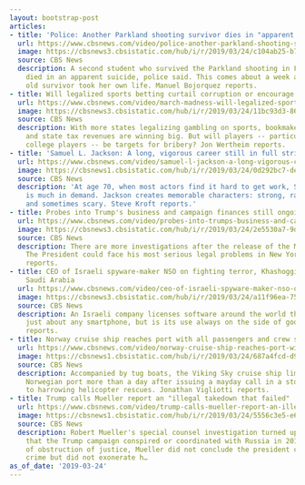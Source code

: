 ```yaml
---
layout: bootstrap-post
articles:
- title: 'Police: Another Parkland shooting survivor dies in "apparent suicide"'
  url: https://www.cbsnews.com/video/police-another-parkland-shooting-survivor-dies-in-apparent-suicide/
  image: https://cbsnews3.cbsistatic.com/hub/i/r/2019/03/24/c104ab25-b7ec-4edf-89a9-ed39b0c1b1c8/thumbnail/1200x630/d86ae998d17e910f9fb41064f6a020d4/0324-en-parklandstudent-bojorquez-1812283-640x360.jpg
  source: CBS News
  description: A second student who survived the Parkland shooting in Florida has
    died in an apparent suicide, police said. This comes about a week after a 19-year
    old survivor took her own life. Manuel Bojorquez reports.
- title: Will legalized sports betting curtail corruption or encourage it?
  url: https://www.cbsnews.com/video/march-madness-will-legalized-sports-betting-curtail-corruption-or-encourage-it-60-minutes/
  image: https://cbsnews3.cbsistatic.com/hub/i/r/2019/03/24/11bc93d3-86ac-47f7-9f20-df7af2a8d17f/thumbnail/1200x630/84eb7c87508f25ca7db50a2159266b6d/bettingvideo-1812174-640x360.jpg
  source: CBS News
  description: With more states legalizing gambling on sports, bookmakers, leagues
    and state tax revenues are winning big. But will players -- particularly unpaid
    college players -- be targets for bribery? Jon Wertheim reports.
- title: 'Samuel L. Jackson: A long, vigorous career still in full stride'
  url: https://www.cbsnews.com/video/samuel-l-jackson-a-long-vigorous-career-still-in-full-stride-60-minutes/
  image: https://cbsnews1.cbsistatic.com/hub/i/r/2019/03/24/0d292bc7-dec5-4437-9086-d3d1c642a11b/thumbnail/1200x630/fb570bbffa91ecdd4b9393d79c1bbd7a/samjacksonvideo-1812162-640x360.jpg
  source: CBS News
  description: 'At age 70, when most actors find it hard to get work, Samuel L. Jackson
    is much in demand. Jackson creates memorable characters: strong, raw, credible,
    and sometimes scary. Steve Kroft reports.'
- title: Probes into Trump's business and campaign finances still ongoing
  url: https://www.cbsnews.com/video/probes-into-trumps-business-and-campaign-finances-still-ongoing/
  image: https://cbsnews3.cbsistatic.com/hub/i/r/2019/03/24/2e5530a7-9daf-47ba-864b-630d93673c73/thumbnail/1200x630/9843722dab7286ceab56a085e6c1b9b8/0324-en-investigations-pegues-1812266-640x360.jpg
  source: CBS News
  description: There are more investigations after the release of the Mueller report.
    The President could face his most serious legal problems in New York. Jeff Pegues
    reports.
- title: CEO of Israeli spyware-maker NSO on fighting terror, Khashoggi murder and
    Saudi Arabia
  url: https://www.cbsnews.com/video/ceo-of-israeli-spyware-maker-nso-on-fighting-terror-khashoggi-murder-and-saudi-arabia-60-minutes/
  image: https://cbsnews3.cbsistatic.com/hub/i/r/2019/03/24/a11f96ea-756c-428c-8677-17e473a15c75/thumbnail/1200x630/96f97398a54d265c253b5c5df89e44d3/nsovideo1-1812156-640x360.jpg
  source: CBS News
  description: An Israeli company licenses software around the world that can crack
    just about any smartphone, but is its use always on the side of good? Lesley Stahl
    reports.
- title: Norway cruise ship reaches port with all passengers and crew safe
  url: https://www.cbsnews.com/video/norway-cruise-ship-reaches-port-with-all-passengers-and-crew-safe/
  image: https://cbsnews1.cbsistatic.com/hub/i/r/2019/03/24/687a4fcd-d931-4c60-84de-2d7ba4f95157/thumbnail/1200x630/e0bcb3522b77e7754ee05d32e7585fe6/0324-en-cruiseship-vigliotti-1812273-640x360.jpg
  source: CBS News
  description: Accompanied by tug boats, the Viking Sky cruise ship limped into a
    Norwegian port more than a day after issuing a mayday call in a storm that led
    to harrowing helicopter rescues. Jonathan Vigliotti reports.
- title: Trump calls Mueller report an "illegal takedown that failed"
  url: https://www.cbsnews.com/video/trump-calls-mueller-report-an-illegal-takedown-that-failed/
  image: https://cbsnews1.cbsistatic.com/hub/i/r/2019/03/24/5556c3e5-e6b0-4de2-8d29-a497880c2467/thumbnail/1200x630/783c16e972b870d0b3e296dd8b379093/0324-en-report-garrett-1812242-640x360.jpg
  source: CBS News
  description: Robert Mueller's special counsel investigation turned up no evidence
    that the Trump campaign conspired or coordinated with Russia in 2016. On the issue
    of obstruction of justice, Mueller did not conclude the president committed a
    crime but did not exonerate h…
as_of_date: '2019-03-24'
---
```


